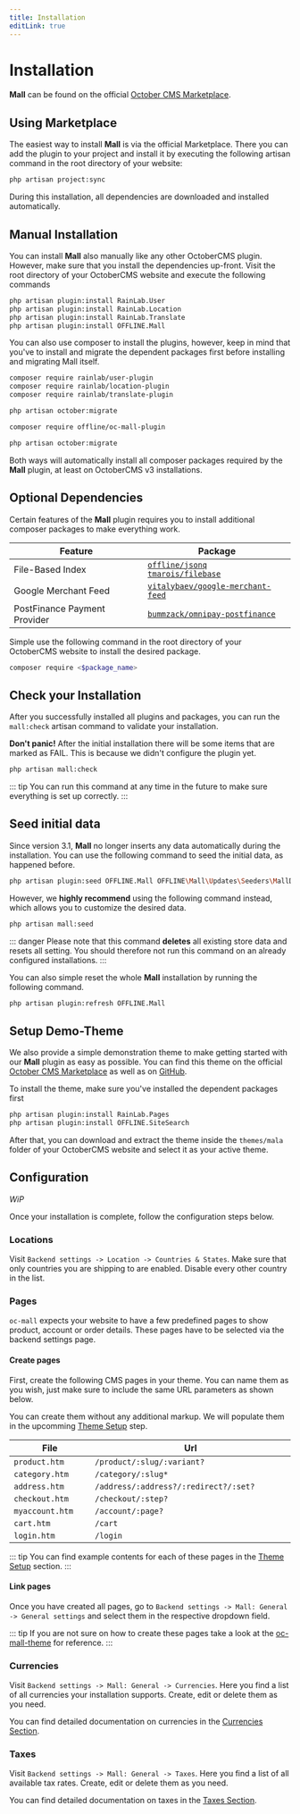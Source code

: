 ```yaml
---
title: Installation
editLink: true
---
```


# Installation

**Mall** can be found on the official [October CMS Marketplace](https://octobercms.com/plugin/offline-mall). 


## Using Marketplace

The easiest way to install **Mall** is via the official Marketplace. There you can add the plugin to 
your project and install it by executing the following artisan command in the root directory of your 
website:

```sh
php artisan project:sync
```

During this installation, all dependencies are downloaded and installed automatically.


## Manual Installation

You can install **Mall** also manually like any other OctoberCMS plugin. However, make sure that you 
install the dependencies up-front. Visit the root directory of your OctoberCMS website and execute 
the following commands

```sh
php artisan plugin:install RainLab.User
php artisan plugin:install RainLab.Location
php artisan plugin:install RainLab.Translate
php artisan plugin:install OFFLINE.Mall
```

You can also use composer to install the plugins, however, keep in mind that you've to install 
and migrate the dependent packages first before installing and migrating Mall itself.

```sh
composer require rainlab/user-plugin
composer require rainlab/location-plugin
composer require rainlab/translate-plugin
```

```sh
php artisan october:migrate
```

```sh
composer require offline/oc-mall-plugin
```

```sh
php artisan october:migrate
```

Both ways will automatically install all composer packages required by the **Mall** plugin, at least 
on OctoberCMS v3 installations. 


## Optional Dependencies

Certain features of the **Mall** plugin requires you to install additional composer packages to 
make everything work. 

| Feature                      | Package |
| ---------------------------- | ------- |
| File-Based Index             | [`offline/jsonq`](https://packagist.org/packages/offline/jsonq)<br />[`tmarois/filebase`](https://packagist.org/packages/tmarois/filebase) |
| Google Merchant Feed         | [`vitalybaev/google-merchant-feed`](https://packagist.org/packages/vitalybaev/google-merchant-feed) |
| PostFinance Payment Provider | [`bummzack/omnipay-postfinance`](https://packagist.org/packages/bummzack/omnipay-postfinance) |


Simple use the following command in the root directory of your OctoberCMS website to install the 
desired package.

```sh
composer require <$package_name>
```

## Check your Installation

After you successfully installed all plugins and packages, you can run the `mall:check` artisan 
command to validate your installation. 

**Don't panic!** After the initial installation there will be some items that are marked as FAIL. 
This is because we didn't configure the plugin yet.

```sh
php artisan mall:check
```

::: tip
You can run this command at any time in the future to make sure everything is set up correctly.
:::


## Seed initial data

Since version 3.1, **Mall** no longer inserts any data automatically during the installation. You 
can use the following command to seed the initial data, as happened before.

```sh
php artisan plugin:seed OFFLINE.Mall OFFLINE\Mall\Updates\Seeders\MallDatabaseSeeder
```

However, we **highly recommend** using the following command instead, which allows you to customize 
the desired data.

```sh
php artisan mall:seed
```

::: danger
Please note that this command **deletes** all existing store data and resets all setting. You should 
therefore not run this command on an already configured installations.
:::

You can also simple reset the whole **Mall** installation by running the following command.

```sh
php artisan plugin:refresh OFFLINE.Mall
```


## Setup Demo-Theme

We also provide a simple demonstration theme to make getting started with our **Mall** plugin as 
easy as possible. You can find this theme on the official [October CMS Marketplace](https://octobercms.com/theme/offline-oc-mall-theme) 
as well as on [GitHub](https://github.com/OFFLINE-GmbH/oc-mall-theme).

To install the theme, make sure you've installed the dependent packages first

```sh
php artisan plugin:install RainLab.Pages
php artisan plugin:install OFFLINE.SiteSearch
```

After that, you can download and extract the theme inside the `themes/mala` folder of your 
OctoberCMS website and select it as your active theme.






## Configuration

_WiP_

Once your installation is complete, follow the configuration steps below.

### Locations

Visit `Backend settings -> Location -> Countries & States`. Make sure that
only countries you are shipping to are enabled. Disable every other
country in the list. 


### Pages

`oc-mall` expects your website to have a few predefined pages to show
product, account or order details. These pages have to be 
selected via the backend settings page.

#### Create pages

First, create the following CMS pages in your theme. You can name them as you wish, just make sure to include the same 
URL parameters as shown below.

You can create them without any additional markup. We will populate 
them in the upcomming [Theme Setup](./theme-setup.md) step.

| File              | Url                                   |
| ----------------- | ------------------------------------- | 
| `product.htm`     | `/product/:slug/:variant?`            |
| `category.htm`    | `/category/:slug*`                    |
| `address.htm`     | `/address/:address?/:redirect?/:set?` |
| `checkout.htm`    | `/checkout/:step?`                    |
| `myaccount.htm`   | `/account/:page?`                     |
| `cart.htm`        | `/cart`                               |
| `login.htm`       | `/login`                              |


::: tip
You can find example contents for each of these pages in the
[Theme Setup](./theme-setup.md) section. 
:::
 
#### Link pages

Once you have created all pages, go to `Backend settings -> Mall: General -> General settings` and select them 
in the respective dropdown field.

::: tip
If you are not sure on how to create these pages take a look at the
[oc-mall-theme](https://github.com/OFFLINE-GmbH/oc-mall-theme) for reference. 
:::

### Currencies

Visit `Backend settings -> Mall: General -> Currencies`. Here you find a list of all currencies your installation 
supports. Create, edit or delete them as you need. 

You can find detailed documentation on currencies in the [Currencies Section](../digging-deeper/currencies.md).


### Taxes

Visit `Backend settings -> Mall: General -> Taxes`. Here you find a list of all available tax rates.
Create, edit or delete them as you need. 

You can find detailed documentation on taxes in the [Taxes Section](../digging-deeper/taxes.md).

<style module>
table {
    width: 100%;
    display: table;
}
</style>